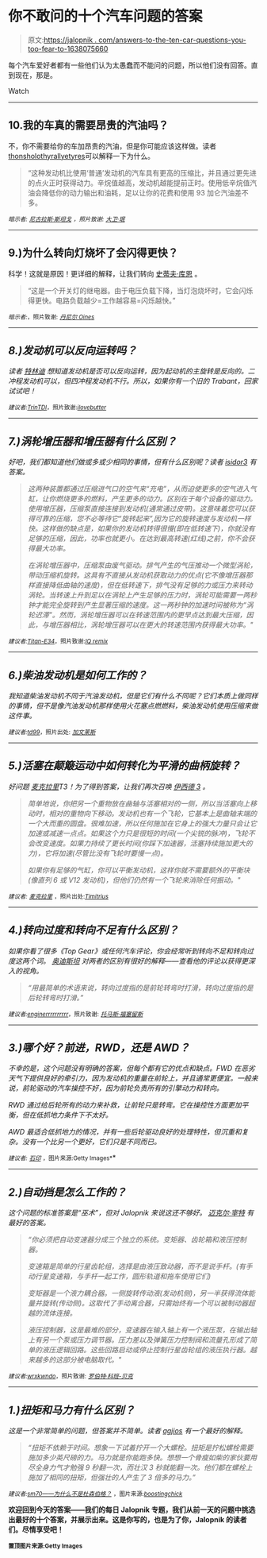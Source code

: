 # 你不敢问的十个汽车问题的答案

> 原文:[https://jalopnik . com/answers-to-the-ten-car-questions-you-too-fear-to-1638075660](https://jalopnik.com/answers-to-the-ten-car-questions-you-were-too-afraid-to-1638075660)

每个汽车爱好者都有一些他们认为太愚蠢而不能问的问题，所以他们没有回答。直到现在，那是。

Watch

* * *

## 10.我的车真的需要昂贵的汽油吗？

不，你不需要给你的车加昂贵的汽油，但是你可能应该这样做。读者[thonsholothyrallyetyres](http://jalopnik.com/the-engine-has-higher-compression-ratios-than-cars-that-1637645103)可以解释一下为什么。

> “这种发动机比使用‘普通’发动机的汽车具有更高的压缩比，并且通过更先进的点火正时获得动力。辛烷值越高，发动机越能提前正时。使用低辛烷值汽油会降低你的动力输出和油耗，足以让你的花费和使用 93 加仑汽油差不多。

<small>*暗示者:*</small> [<small>*尼古拉斯·斯坦戈*</small>](http://jalopnik.com/do-i-reallllly-need-to-put-the-expensive-gas-in-the-min-1637632606) <small>*，照片致谢:*</small> [<small>*大卫·珉*</small>](https://www.flickr.com/photos/bigpresh/9110180076/in/photolist-eT349h-qKmJh-4z6E8R-4z6E7M-4zaVrC-nE4Lvt-9FEHpe-4bh9iJ-kJA7Bj-a9wQaJ-a9tRPV-a9tUwe-a9tXcg-a9tNVK-6knPfP-6Ams2a-6AqAJU-axUBcX-4YfD8T-nQUC3H-bbK118-a9tLTz-aA6YoR-aA9E2j-dyhzqY-6zY3Ze-aA6YeP-4pyUcw-6vug8W-eL6bBA-5vPwag-cdLyho-4TLNLP-5dvf2R-9aHYU7-55Vw9j-4VL7jn-47pp4-BU7JR-bRdGKa-KyMj-KyMN-eGQBNw-35q84d-BU6ix-BU6dd-gThjXW-6iMWc2-chg6yL-8MEQAK)

* * *

## 9.)为什么转向灯烧坏了会闪得更快？

科学！这就是原因！更详细的解释，让我们转向 [史蒂夫·库恩](http://jalopnik.com/its-a-relay-that-switches-the-light-on-and-off-it-blin-1637632684) 。

> “这是一个开关灯的继电器。由于电压负载下降，当灯泡烧坏时，它会闪烁得更快。电路负载越少=工作越容易=闪烁越快。”

<small>*暗示者:*</small>[<small></small>](http://jalopnik.com/how-does-the-dispositive-that-makes-turn-signals-blinks-1637628647)*<small>*，照片致谢:*</small> [<small>*丹尼尔 Oines*</small>](https://www.flickr.com/photos/dno1967b/7739287386/in/photolist-cMTSvq-35RmJH-5cKePd-4R7g7K-8BV81M-6dyfHp-aXxH1F-aV6ChK-jbyF-5miWaf-6enjRC-egjdDL-8bdQM4-gV3NBi-k6P5jE-kUw2p-cLgKeA-9dyRHW-4TmddQ-aSsXr6-5KQzqM-bzfB9D-9fwoMs-egjdCW-fJfbG-egdsXt-4Tmd3h-85hBeA-egjdCL-97Wcsw-7VapVJ-aA6Zf6-FhYdU-cu48G5-aBgVrJ-cz69Sq-9eFdNJ-6JM2Sr-8dKfTN-4ZDDvu-egjdCY-awwthT-k6Ly32-4nihqt-k6M9Cc-bV2wG5-a4sSTW-egjdCQ-egdsXn-egdsYg)*

* * *

## *8.)发动机可以反向运转吗？*

*读者 [特林迪](http://jalopnik.com/okay-really-stupid-one-if-the-initial-rotation-from-a-1637718911) 想知道发动机是否可以反向运转，因为起动机的主旋转是反向的。二冲程发动机可以，但四冲程发动机不行。所以，如果你有一个旧的 Trabant，回家试试吧！*

*<small>*建议者:*</small>[<small>*TrinTDI*</small>](http://jalopnik.com/okay-really-stupid-one-if-the-initial-rotation-from-a-1637718911)<small>*，照片致谢:*</small>[<small>*ilovebutter*</small>](http://jalopnik.com/okay-really-stupid-one-if-the-initial-rotation-from-a-1637718911)*

* * *

## *7.)涡轮增压器和增压器有什么区别？*

*好吧，我们都知道他们做或多或少相同的事情，但有什么区别呢？读者 [isidor3](http://jalopnik.com/both-devices-charge-the-air-in-the-intake-by-compress-1637772086) 有答案。*

> *这两种装置都通过压缩进气口的空气来“充电”，从而迫使更多的空气进入气缸，让你燃烧更多的燃料，产生更多的动力。区别在于每个设备的驱动力。使用增压器，压缩泵直接连接到发动机(通常通过皮带)。这意味着您可以获得可靠的压缩，您不必等待它“旋转起来”,因为它的旋转速度与发动机一样快。这样做的缺点是，如果你的发动机转得很慢(即在低转速下)，你就没有足够的压缩，因此，功率也就更小。在达到最高转速(红线)之前，你不会获得最大功率。*
> 
> *在涡轮增压器中，压缩泵由废气驱动。排气产生的气压推动一个微型涡轮，带动压缩机旋转。这具有不直接从发动机获取动力的优点(它不像增压器那样直接降低曲轴的速度)，但在低转速下，排气没有足够的力或压力来转动涡轮。当转速上升到足以在涡轮上产生足够的压力时，涡轮可能需要一两秒钟才能完全旋转到产生显著压缩的速度。这一两秒钟的加速时间被称为“涡轮迟滞”。然而，涡轮增压器可以在转速范围内的更早点达到最大压缩，因此，与增压器相比，涡轮增压器可以在更大的转速范围内获得最大功率。"*

*<small>*建议者:*</small>[<small>*Titan-E34*</small>](http://jalopnik.com/all-my-gear-head-buddies-have-pulled-me-aside-to-quie-1637627481)<small>*，照片致谢:*</small>[<small>*IQ remix*</small>](https://www.flickr.com/photos/iqremix/13815372543/in/photolist-4TTC4n-n3PoWk-e3JRtK-nRb5ew-nyPLRC-9XyZ1y-4TLtN5-87cccq-pSy4y-9mjLpa-oFqSar-aKeuwn-ooWDaH-5i5aVF-fybY6J-9gJzX8-5AjfAn-8n5Gtd-c684jC-5Fi27N-c684Au-edLSuM-azHher-8n5G2Q-bwRnhc-8KZULh-9MPXnv-7zzeck-5EC9hh-eAqCTx-5QTte3-6Nh7UK-cMEbaN-budHCG-5rKJc1-cME4Mu-KLG7T-bhNQxt-5jdy1e-7WzhR7-64H8Y9-6MZukQ-85PFy5-g2ub1c-eAqBxR-6xCxyP-7Kes3C-4X1E6q-c4a7bs-c49Uq7)*

* * *

## *6.)柴油发动机是如何工作的？*

*我知道柴油发动机不同于汽油发动机，但是它们有什么不同呢？它们本质上做同样的事情，但不是像汽油发动机那样使用火花塞点燃燃料，柴油发动机使用压缩来做这件事。*

*<small>*建议者:*</small>[<small>*td99*</small>](http://jalopnik.com/not-really-a-question-just-a-confession-i-only-rece-1637815084)<small>*，照片出处:*</small> [<small>*加文莱斯*</small>](https://www.flickr.com/photos/gavin_rice/4630752285/in/photolist-84cPjD-6Ru54J-7xQqKo-4rFe9g-aog4FU-ncqA1k-6Ru6Eu-862x1S-4M6A7G-8N6cLa-bgwpQZ-4c7nTe-ggSCiV-bMr8vp-9vnFwB-4JrGLp-eds4yH-2i1ttW-nm84jG-iAD7R-bWUqMe-7PmqZt-cSmWw-398ro-6KUib-7Sy5HN-bKrJqB-6EqDns-8mKKNF-23nXde-7eUC7Q-8WPiiB-5MhJhA-8otk1E-8frkw4-99JLXY-4me34q-5LQj5d-bf61Sz-8etirE-8XXppC-HqvSi-6S8MxC-6S8Uz7-24ndqy-24hML6-dUsGj-cphGFE-jCmtqY-6VQFe1)*

* * *

## *5.)活塞在颠簸运动中如何转化为平滑的曲柄旋转？*

*好问题 [麦克拉里](http://jalopnik.com/not-exactly-a-question-per-se-but-ive-always-struggle-1637668260)T3！为了得到答案，让我们再次召唤 [伊西德 3](http://jalopnik.com/simply-put-you-put-another-weight-the-opposite-side-of-1637687399) 。*

> *简单地说，你把另一个重物放在曲轴与活塞相对的一侧，所以当活塞向上移动时，相对的重物向下移动。发动机也有一个飞轮，它基本上是曲轴末端的一个大而重的圆盘。很难加速，所以任何施加在它身上的强大力量只会让它加速或减速一点点。如果这个力只是很短的时间(一个尖锐的脉冲)，飞轮不会改变速度。如果力持续了更长时间(你踩下加速器，活塞持续施加更大的力)，它将加速(尽管比没有飞轮时要慢一点)。*
> 
> *如果你有足够的气缸，你可以平衡发动机，这样你就不需要额外的平衡块(像直列 6 或 V12 发动机)，但他们仍然有一个飞轮来消除任何振动。"*

*<small>*建议者:*</small> [<small>*麦克拉里*</small>](http://jalopnik.com/not-exactly-a-question-per-se-but-ive-always-struggle-1637668260) <small>*，照片出处:*</small>[<small>*Timitrius*</small>](https://www.flickr.com/photos/nox_noctis_silentium/3878506135/in/photolist-6UJmKr-6567Je-oeTUTt-9QjTuj-5AmJeb-99SPeX-abmYBF-6EyBbp-oeQqwK-bWZ7ig-oeUcHm-74gLXd-ovaGJ9-owWSVX-oueXPm-6ECLNN-meLKUc-aUgp4n-csHtwL-65ap1N-8V3ifd-oeLyu4)*

* * *

## *4.)转向过度和转向不足有什么区别？*

*如果你看了很多《Top Gear》或任何汽车评论，你会经常听到转向不足和转向过度这两个词。 [奥迪斯坦](http://jalopnik.com/in-the-most-simple-terms-possible-oversteer-in-when-th-1637660178) 对两者的区别有很好的解释——查看他的评论以获得更深入的视角。*

> *“用最简单的术语来说，转向过度指的是前轮转弯时打滑，转向过度指的是后轮转弯时打滑。”*

*<small>*建议者:*</small>[<small>*enginerrrrrrrrrr*</small>](http://jalopnik.com/the-one-i-got-from-the-gf-last-night-was-pretty-good-1637633564)<small>*，照片致谢:*</small> [<small>*托马斯·福塞留斯*</small>](https://www.flickr.com/photos/jagarbosse/3753464950/in/photolist-kR8zoi-6HFumW-7pDZbh-9fjRXY-bmFNp4-cKs5Tj-cVqra1-h372Ho-diwoNE-auCJEC-5BNzSK-aCSZLj-aaMrBm-5ANYSy-8dmdNR-heqKxG-9c1qKb-bvCNun-5v4yqp-6KP3D9-iWWzMC-iVBM5i-j8Lu5Z-brT7Lv-f1ePuP-gnk8Ts-8FLjUg-4EaoYi-bPLC1k-FMapA-daiB9R-fhyrQA-bnjJxP-jKE3ru-ogdf4J-jdKJn8-ebLQ9i-75neEe-6Go61b-9fqvcM-aEcP6V-i4aeGv-7HuWtt-eat2QR-jCi26Z-q8JxV-4bY1vj-bESuqW-j7EGYd-e6rKKH)*

* * *

## *3.)哪个好？前进，RWD，还是 AWD？*

*不幸的是，这个问题没有明确的答案，但每个都有它的优点和缺点。FWD 在恶劣天气下提供良好的牵引力，因为发动机的重量在前轮上，并且通常更便宜。一般来说，前轮驱动的汽车操控不好，因为前轮负责所有的引擎动力和转向。*

*RWD 通过给后轮所有的动力来补救，让前轮只是转弯。它在操控性方面更加平衡，但在低抓地力条件下不太好。*

*AWD 最适合低抓地力的情况，并有一些后轮驱动良好的处理特性，但沉重和复杂。没有一个比另一个更好，它们只是不同而已。*

*<small>*建议者:*</small> [<small>*石印*</small>](http://jalopnik.com/yo-why-is-rwd-generally-better-than-fwd-besides-weight-1637707855) <small>*，图片来源:Getty Images*</small>*

* * *

## *2.)自动挡是怎么工作的？*

*这个问题的标准答案是“巫术”，但对 Jalopnik 来说这还不够好。 [迈克尔·宰特](http://jalopnik.com/you-have-to-separate-the-automatic-into-3-separate-syst-1637649696) 有最好的答案。*

> *“你必须把自动变速器分成三个独立的系统。变矩器、齿轮箱和液压控制器。*
> 
> *变速箱是简单的行星齿轮组，选择是由液压致动器，而不是说手杆。(有手动行星变速箱，与手杆一起工作，圆形轨道和拖车使用它们)*
> 
> *变矩器是一个液力耦合器。一侧旋转传动液(发动机侧)，另一半获得流体能量并旋转(传动侧)。这取代了手动离合器，只需始终有一个可以被制动器超越的流体连接。*
> 
> *液压控制器，这是最难的部分，变速器在输入轴上有一个液压泵，在输出轴上有另一个泵或压力调节器。压力差以及弹簧压力控制阀和流量孔形成了简单的液压逻辑回路。这些回路启动或停止控制行星齿轮组的液压执行器。越来越多的这部分被电脑取代。"*

*<small>*建议者:*</small>[<small>*wrxkwndo*</small>](http://jalopnik.com/automatic-transmissions-that-shit-is-sorcery-and-im-1637628854)<small>*，照片致谢:*</small> [<small>*罗伯特·科班-贝克*</small>](https://www.flickr.com/photos/29233640@N07/6295374374/in/photolist-4WWNkf-niEvAV-aAirtu-78Xdtp-5fnby2-dcChVk-3nJfM-bEdNSN-edCFJd-6vtp5p-GK9jF-5nRr6o-9K3Qc2-4u5E3K)*

* * *

## *1.)扭矩和马力有什么区别？*

*这是一个非常简单的问题，但答案并不简单。读者 [agjios](http://jalopnik.com/the-difference-between-horsepower-and-torque-mostly-be-1637629622) 有一个最好的解释。*

> *“扭矩不依赖于时间。想象一下试着拧开一个大螺栓。扭矩是拧松螺栓需要施加多少英尺磅的力。马力就是你能跑多快。想想一个骨瘦如柴的家伙要用尽全身力气才勉强 9 秒翻一次，而壮汉 3 秒就能翻一次。他们都在螺栓上施加了相同的扭矩，但强壮的人产生了 3 倍多的马力。”*

*<small>*建议者:*</small>[<small>*sm70——为什么不是杜森伯格？*</small>](http://jalopnik.com/the-difference-between-horsepower-and-torque-mostly-be-1637629622) <small>*，图片来源:*</small>[<small>*boostingchick*</small>](https://www.flickr.com/photos/boostinchick/4956027368/in/photolist-8xWWgJ-ecTD4Q-5re5Mp-mLWAHt-mLYi5j-cjwVzm-cjwYmG-9pv2Xt-H5oJb-bkC8Ys-bxFseD-byx2r8-bxEi52-bjK1B5-5i2tWg-bjKz6G-mQ4Hri-bkC8fw-nFZuZq-nEfsVN-cjwVJE-8xTSUc-nedtGF-bMhHq-bMmVN-bMmQd-bMmSR-5i6NwQ-5i6MSS-5i6LjG-5i2sSR-5i2qg2-5i2qAg-5i2pUp-bMmov-bMmtB-bMmqh-bMmvy-71PK8W-71PKbW-zUwmM-C1FLw-zUwpK-aXZicB-aaDwsp-a6rdrh-bah128-zUwiD-zUwfA-e5uRtX)*

**欢迎回到今天的答案——我们的每日 Jalopnik 专题，我们从前一天的问题中挑选出最好的十个答案，并展示出来。这是你写的，也是为了你，Jalopnik 的读者们。尽情享受吧！**

**<small>置顶图片来源:Getty Images</small>**
